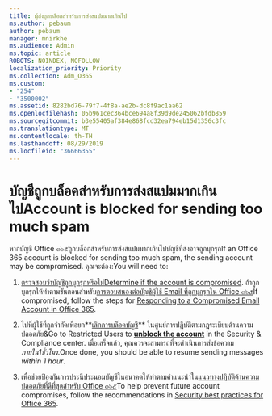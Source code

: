 ```yaml
---
title: ผู้ส่งถูกบล็อกสำหรับการส่งสแปมมากเกินไป
ms.author: pebaum
author: pebaum
manager: mnirkhe
ms.audience: Admin
ms.topic: article
ROBOTS: NOINDEX, NOFOLLOW
localization_priority: Priority
ms.collection: Adm_O365
ms.custom:
- "254"
- "3500002"
ms.assetid: 8282bd76-79f7-4f8a-ae2b-dc8f9ac1aa62
ms.openlocfilehash: 05b961cec364bce694a8f39d9de245062bfdb859
ms.sourcegitcommit: b3e55405af384e868fcd32ea794eb15d1356c3fc
ms.translationtype: MT
ms.contentlocale: th-TH
ms.lasthandoff: 08/29/2019
ms.locfileid: "36666355"
---
```

# <a name="account-is-blocked-for-sending-too-much-spam"></a><span data-ttu-id="d706c-102">บัญชีถูกบล็อคสำหรับการส่งสแปมมากเกินไป</span><span class="sxs-lookup"><span data-stu-id="d706c-102">Account is blocked for sending too much spam</span></span>

<span data-ttu-id="d706c-103">หากบัญชี Office ๓๖๕ถูกบล็อกสำหรับการส่งสแปมมากเกินไปบัญชีที่ส่งอาจถูกบุกรุก</span><span class="sxs-lookup"><span data-stu-id="d706c-103">If an Office 365 account is blocked for sending too much spam, the sending account may be compromised.</span></span> <span data-ttu-id="d706c-104">คุณจะต้อง:</span><span class="sxs-lookup"><span data-stu-id="d706c-104">You will need to:</span></span>
  
1. <span data-ttu-id="d706c-105">[ตรวจสอบว่าบัญชีถูกบุกรุกหรือไม่](https://support.microsoft.com/help/2551603/how-to-determine-whether-your-office-365-account-has-been-compromised)</span><span class="sxs-lookup"><span data-stu-id="d706c-105">[Determine if the account is compromised](https://support.microsoft.com/help/2551603/how-to-determine-whether-your-office-365-account-has-been-compromised).</span></span> <span data-ttu-id="d706c-106">ถ้าถูกบุกรุกให้ทำตามขั้นตอนสำหรับ[การตอบสนองต่อบัญชีผู้ใช้ Email ที่ถูกบุกรุกใน Office ๓๖๕](https://docs.microsoft.com/office365/securitycompliance/responding-to-a-compromised-email-account)</span><span class="sxs-lookup"><span data-stu-id="d706c-106">If compromised, follow the steps for [Responding to a Compromised Email Account in Office 365](https://docs.microsoft.com/office365/securitycompliance/responding-to-a-compromised-email-account).</span></span>

2. <span data-ttu-id="d706c-107">ไปที่ผู้ใช้ที่ถูกจำกัดเพื่อยก**[เลิกการบล็อคบัญชี](https://protection.office.com/?hash=/restrictedusers)** ในศูนย์การปฏิบัติตามกฎระเบียบด้านความปลอดภัย&amp;</span><span class="sxs-lookup"><span data-stu-id="d706c-107">Go to Restricted Users to **[unblock the account](https://protection.office.com/?hash=/restrictedusers)** in the Security &amp; Compliance center.</span></span> <span data-ttu-id="d706c-108">เมื่อเสร็จแล้ว, คุณควรจะสามารถที่จะดำเนินการส่งข้อความ*ภายใน1ชั่วโมง*.</span><span class="sxs-lookup"><span data-stu-id="d706c-108">Once done, you should be able to resume sending messages  *within 1 hour*.</span></span>

3. <span data-ttu-id="d706c-109">เพื่อช่วยป้องกันการประนีประนอมบัญชีในอนาคตให้ทำตามคำแนะนำใน[แนวทางปฏิบัติด้านความปลอดภัยที่ดีที่สุดสำหรับ Office ๓๖๕](https://support.office.com/article/9295e396-e53d-49b9-ae9b-0b5828cdedc3.aspx)</span><span class="sxs-lookup"><span data-stu-id="d706c-109">To help prevent future account compromises, follow the recommendations in [Security best practices for Office 365](https://support.office.com/article/9295e396-e53d-49b9-ae9b-0b5828cdedc3.aspx).</span></span>
  